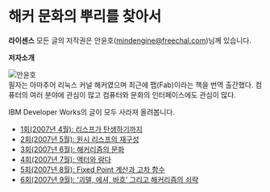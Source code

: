 # 해커 문화의 뿌리를 찾아서

**라이센스** 모든 글의 저작권은 안윤호(mindengine@freechal.com)님께 있습니다.

**저자소개**

![안윤호](https://user-images.githubusercontent.com/25581533/73791730-3e360800-47e6-11ea-9de8-6e849f2127ff.png)  
필자는 아마추어 리눅스 커널 해커였으며 최근에 팹(Fab)이라는 책을 번역 출간했다. 컴퓨터의 여러 분야에 관심이 많고 컴퓨터와 문화의 인터페이스에도 관심이 많다.


IBM Developer Works의 글이 모두 사라져 올려봅니다.

* [1회(2007년 4월): 리스프가 탄생하기까지](https://github.com/black7375/ReadabilityDocs/blob/master/%ED%95%B4%EC%BB%A4%20%EB%AC%B8%ED%99%94%EC%9D%98%20%EB%BF%8C%EB%A6%AC%EB%A5%BC%20%EC%B0%BE%EC%95%84%EC%84%9C/part1.org)
* [2회(2007년 5월): 원시 리스프의 재구성](https://github.com/black7375/ReadabilityDocs/blob/master/%ED%95%B4%EC%BB%A4%20%EB%AC%B8%ED%99%94%EC%9D%98%20%EB%BF%8C%EB%A6%AC%EB%A5%BC%20%EC%B0%BE%EC%95%84%EC%84%9C/part2.org)
* [3회(2007년 6월): 해커리즘의 문화](https://github.com/black7375/ReadabilityDocs/blob/master/%ED%95%B4%EC%BB%A4%20%EB%AC%B8%ED%99%94%EC%9D%98%20%EB%BF%8C%EB%A6%AC%EB%A5%BC%20%EC%B0%BE%EC%95%84%EC%84%9C/part3.org)
* [4회(2007년 7월): 액터와 람다](https://github.com/black7375/ReadabilityDocs/blob/master/%ED%95%B4%EC%BB%A4%20%EB%AC%B8%ED%99%94%EC%9D%98%20%EB%BF%8C%EB%A6%AC%EB%A5%BC%20%EC%B0%BE%EC%95%84%EC%84%9C/part4.org)
* [5회(2007년 8월): Fixed Point 계산과 고차 함수](https://github.com/black7375/ReadabilityDocs/blob/master/%ED%95%B4%EC%BB%A4%20%EB%AC%B8%ED%99%94%EC%9D%98%20%EB%BF%8C%EB%A6%AC%EB%A5%BC%20%EC%B0%BE%EC%95%84%EC%84%9C/part5.org)
* [6회(2007년 9월): ‘괴델, 에셔, 바흐’ 그리고 해커리즘의 쇠락](https://github.com/black7375/ReadabilityDocs/blob/master/%ED%95%B4%EC%BB%A4%20%EB%AC%B8%ED%99%94%EC%9D%98%20%EB%BF%8C%EB%A6%AC%EB%A5%BC%20%EC%B0%BE%EC%95%84%EC%84%9C/part6.org)
